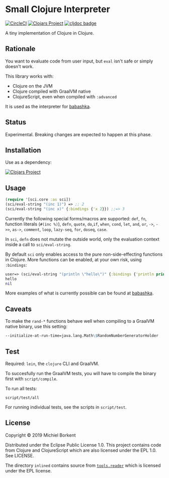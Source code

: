 # Small Clojure Interpreter

[![CircleCI](https://circleci.com/gh/borkdude/sci/tree/master.svg?style=shield)](https://circleci.com/gh/borkdude/sci/tree/master)
[![Clojars Project](https://img.shields.io/clojars/v/borkdude/sci.svg)](https://clojars.org/borkdude/sci)
[![cljdoc badge](https://cljdoc.org/badge/borkdude/sci)](https://cljdoc.org/d/borkdude/sci/CURRENT)

A tiny implementation of Clojure in Clojure.

## Rationale

You want to evaluate code from user input, but `eval` isn't safe or simply
doesn't work.

This library works with:

- Clojure on the JVM
- Clojure compiled with GraalVM native
- ClojureScript, even when compiled with `:advanced`

It is used as the interpreter for
[babashka](https://github.com/borkdude/babashka).

## Status

Experimental. Breaking changes are expected to happen at this phase.

## Installation

Use as a dependency:

[![Clojars Project](https://img.shields.io/clojars/v/borkdude/sci.svg)](https://clojars.org/borkdude/sci)

## Usage

``` clojure
(require '[sci.core :as sci])
(sci/eval-string "(inc 1)") => ;; 2
(sci/eval-string "(inc x)" {:bindings {'x 2}}) ;;=> 3
```

Currently the following special forms/macros are supported: `def`, `fn`,
function literals (`#(inc %)`), `defn`, `quote`, `do`,`if`, `when`, `cond`,
`let`, `and`, `or`, `->`, `->>`, `as->`, `comment`, `loop`, `lazy-seq`, `for`,
`doseq`, `case`.

In `sci`, `defn` does not mutate the outside world, only the evaluation
context inside a call to `sci/eval-string`.

By default `sci` only enables access to the pure non-side-effecting functions in
Clojure.  More functions can be enabled, at your own risk, using `:bindings`:

``` clojure
user=> (sci/eval-string "(println \"hello\")" {:bindings {'println println}})
hello
nil
```

More examples of what is currently possible can be found at
[babashka](https://github.com/borkdude/babashka).

## Caveats

To make the `rand-*` functions behave well when compiling to a GraalVM native binary, use this setting:

``` clojure
--initialize-at-run-time=java.lang.Math\$RandomNumberGeneratorHolder
```

## Test

Required: `lein`, the `clojure` CLI and GraalVM.

To succesfully run the GraalVM tests, you will have to compile the binary first
with `script/compile`.

To run all tests:

    script/test/all

For running individual tests, see the scripts in `script/test`.

## License

Copyright © 2019 Michiel Borkent

Distributed under the Eclipse Public License 1.0. This project contains code
from Clojure and ClojureScript which are also licensed under the EPL 1.0. See
LICENSE.

The directory `inlined` contains source from [`tools.reader`](https://github.com/clojure/tools.reader) which is licensed under the EPL license.
